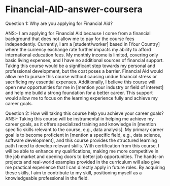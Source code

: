 # Financial-AID-answer-coursera

Question 1: Why are you applying for Financial Aid?

ANS:- I am applying for Financial Aid because I come from a financial background that does not allow me to pay for the course fees independently. Currently, I am a [student/worker] based in [Your Country] where the currency exchange rate further impacts my ability to afford international education fees. My monthly income is limited, covering only basic living expenses, and I have no additional sources of financial support. Taking this course would be a significant step towards my personal and professional development, but the cost poses a barrier. Financial Aid would allow me to pursue this course without causing undue financial stress or sacrificing my essential expenses. Additionally, I believe this course will open new opportunities for me in [mention your industry or field of interest] and help me build a strong foundation for a better career. This support would allow me to focus on the learning experience fully and achieve my career goals.

Question 2: How will taking this course help you achieve your career goals?
ANS:- Taking this course will be instrumental in helping me achieve my career goals, as it offers specialized training and knowledge in [mention specific skills relevant to the course, e.g., data analysis]. My primary career goal is to become proficient in [mention a specific field, e.g., data science, software development], and this course provides the structured learning path I need to develop relevant skills. With certification from this course, I will be able to enhance my qualifications, making me more competitive in the job market and opening doors to better job opportunities. The hands-on projects and real-world examples provided in the curriculum will also give me practical experience that I can directly apply in future roles. By acquiring these skills, I aim to contribute to my skill, positioning myself as a knowledgeable professional in the field.
